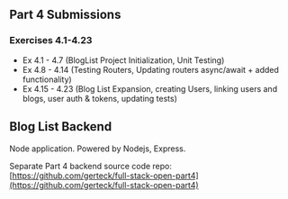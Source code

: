 ## Part 4 Submissions

### Exercises 4.1-4.23
* Ex 4.1 - 4.7 (BlogList Project Initialization, Unit Testing)
* Ex 4.8 - 4.14 (Testing Routers, Updating routers async/await + added functionality)
* Ex 4.15 - 4.23 (Blog List Expansion, creating Users, linking users and blogs, user auth & tokens, updating tests)

## Blog List Backend
Node application. Powered by Nodejs, Express.

Separate Part 4 backend source code repo: [https://github.com/gerteck/full-stack-open-part4](https://github.com/gerteck/full-stack-open-part4)
